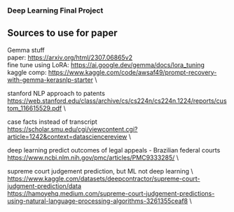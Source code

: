 ### Deep Learning Final Project

## Sources to use for paper
Gemma stuff \
paper: https://arxiv.org/html/2307.06865v2 \
fine tune using LoRA: https://ai.google.dev/gemma/docs/lora_tuning \
kaggle comp: https://www.kaggle.com/code/awsaf49/prompt-recovery-with-gemma-kerasnlp-starter \

stanford NLP approach to patents \
https://web.stanford.edu/class/archive/cs/cs224n/cs224n.1224/reports/custom_116615529.pdf \

case facts instead of transcript \
https://scholar.smu.edu/cgi/viewcontent.cgi?article=1242&context=datasciencereview \

deep learning predict outcomes of legal appeals - Brazilian federal courts \
https://www.ncbi.nlm.nih.gov/pmc/articles/PMC9333285/ \

supreme court judgement prediction, but ML not deep learning \ 
https://www.kaggle.com/datasets/deepcontractor/supreme-court-judgment-prediction/data \
https://hamoyehq.medium.com/supreme-court-judgement-predictions-using-natural-language-processing-algorithms-3261355ceaf8 \

